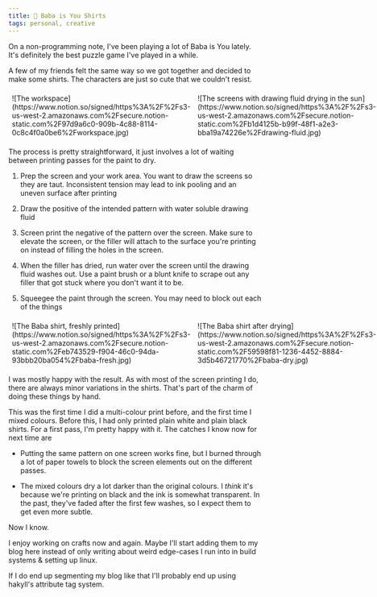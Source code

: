 ```yaml
---
title: 👕 Baba is You Shirts
tags: personal, creative
---
```


On a non-programming note, I've been playing a lot of Baba is You lately. It's definitely the best puzzle game I've played in a while.

A few of my friends felt the same way so we got together and decided to make some shirts. The characters are just so cute that we couldn't resist.

<section class="columnSplit" style="display:flex;"><section style="flex: 0.33333333333333337; padding: 0.5em">
![The workspace](https://www.notion.so/signed/https%3A%2F%2Fs3-us-west-2.amazonaws.com%2Fsecure.notion-static.com%2F97d9a6c0-909b-4c88-8114-0c8c4f0a0be6%2Fworkspace.jpg)

</section>
<section style="flex: 0.33333333333333337; padding: 0.5em">
![The screens with drawing fluid drying in the sun](https://www.notion.so/signed/https%3A%2F%2Fs3-us-west-2.amazonaws.com%2Fsecure.notion-static.com%2Fb1d4125b-b99f-48f1-a2e3-bba19a74226e%2Fdrawing-fluid.jpg)

</section>
<section style="flex: 0.3333333333333333; padding: 0.5em">
![Screens filled with drawing fluid](https://www.notion.so/signed/https%3A%2F%2Fs3-us-west-2.amazonaws.com%2Fsecure.notion-static.com%2F0a7ee6d0-62c7-4697-a546-bbd8e5fc4b6e%2Ffiller.jpg)

</section></section>

The process is pretty straightforward, it just involves a lot of waiting between printing passes for the paint to dry.

1. Prep the screen and your work area. You want to draw the screens so they are taut. Inconsistent tension may lead to ink pooling and an uneven surface after printing


1. Draw the positive of the intended pattern with water soluble drawing fluid


1. Screen print the negative of the pattern over the screen. Make sure to elevate the screen, or the filler will attach to the surface you're printing on instead of filling the holes in the screen.


1. When the filler has dried, run water over the screen until the drawing fluid washes out. Use a paint brush or a blunt knife to scrape out any filler that got stuck where you don't want it to be.


1. Squeegee the paint through the screen. You may need to block out each of the things


<section class="columnSplit" style="display:flex;"><section style="flex: 0.33333333333333337; padding: 0.5em">
![The Baba shirt, freshly printed](https://www.notion.so/signed/https%3A%2F%2Fs3-us-west-2.amazonaws.com%2Fsecure.notion-static.com%2Feb743529-f904-46c0-94da-93bbb20ba054%2Fbaba-fresh.jpg)

</section>
<section style="flex: 0.33333333333333337; padding: 0.5em">
![The Baba shirt after drying](https://www.notion.so/signed/https%3A%2F%2Fs3-us-west-2.amazonaws.com%2Fsecure.notion-static.com%2F59598f81-1236-4452-8884-3d5b46721770%2Fbaba-dry.jpg)

</section>
<section style="flex: 0.3333333333333333; padding: 0.5em">
![The Keke shirt](https://www.notion.so/signed/https%3A%2F%2Fs3-us-west-2.amazonaws.com%2Fsecure.notion-static.com%2F680c2e72-6210-4b84-8a45-f883b2ea835e%2Fkekeshirt.jpg)

</section></section>

I was mostly happy with the result. As with most of the screen printing I do, there are always minor variations in the shirts. That's part of the charm of doing these things by hand.

This was the first time I did a multi-colour print before, and the first time I mixed colours. Before this, I had only printed plain white and plain black shirts. For a first pass, I'm pretty happy with it. The catches I know now for next time are

- Putting the same pattern on one screen works fine, but I burned through a lot of paper towels to block the screen elements out on the different passes.


- The mixed colours dry a lot darker than the original colours. I _think_ it's because we're printing on black and the ink is somewhat transparent. In the past, they've faded after the first few washes, so I expect them to get even more subtle.


Now I know.

I enjoy working on crafts now and again. Maybe I'll start adding them to my blog here instead of only writing about weird edge-cases I run into in build systems & setting up linux.

If I do end up segmenting my blog like that I'll probably end up using hakyll's attribute tag system.